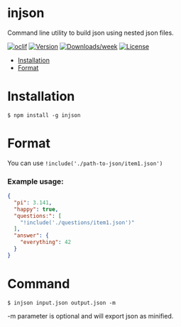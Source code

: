 injson
======

Command line utility to build json using nested json files.

[![oclif](https://img.shields.io/badge/cli-oclif-brightgreen.svg)](https://oclif.io)
[![Version](https://img.shields.io/npm/v/injson.svg)](https://npmjs.org/package/injson)
[![Downloads/week](https://img.shields.io/npm/dw/injson.svg)](https://npmjs.org/package/injson)
[![License](https://img.shields.io/npm/l/injson.svg)](https://github.com/divyeshmakwana/injson/blob/master/package.json)

* [Installation](#installation)
* [Format](#format)

# Installation
```sh-session
$ npm install -g injson
```

# Format
You can use `!include('./path-to-json/item1.json')`

### Example usage:

```json
{
  "pi": 3.141,
  "happy": true,
  "questions:": [
    "!include('./questions/item1.json')"
  ],
  "answer": {
    "everything": 42
  }
}
```

# Command
```sh-session
$ injson input.json output.json -m
```

-m parameter is optional and will export json as minified.
